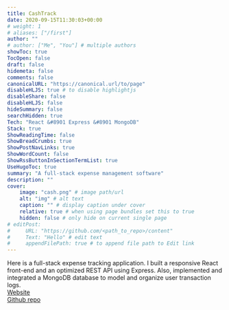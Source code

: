 ```yaml
---
title: CashTrack
date: 2020-09-15T11:30:03+00:00
# weight: 1
# aliases: ["/first"]
author: ""
# author: ["Me", "You"] # multiple authors
showToc: true
TocOpen: false
draft: false
hidemeta: false
comments: false
canonicalURL: "https://canonical.url/to/page"
disableHLJS: true # to disable highlightjs
disableShare: false
disableHLJS: false
hideSummary: false
searchHidden: true
Tech: "React &#8901 Express &#8901 MongoDB"
Stack: true
ShowReadingTime: false
ShowBreadCrumbs: true
ShowPostNavLinks: true
ShowWordCount: false
ShowRssButtonInSectionTermList: true
UseHugoToc: true
summary: "A full-stack expense management software"
description: ""
cover:
    image: "cash.png" # image path/url
    alt: "img" # alt text
    caption: "" # display caption under cover
    relative: true # when using page bundles set this to true
    hidden: false # only hide on current single page
# editPost:
#     URL: "https://github.com/<path_to_repo>/content"
#     Text: "Hello" # edit text
#     appendFilePath: true # to append file path to Edit link
---
```

Here is a full-stack expense tracking application. I built a responsive React front-end and an optimized REST API using Express. Also, implemented and integrated a MongoDB database to model and organize user transaction logs.  
[Website](https://cashtrack-6qz5.onrender.com)  
[Github repo](https://github.com/dhrubokarmaker/CashTrack)

